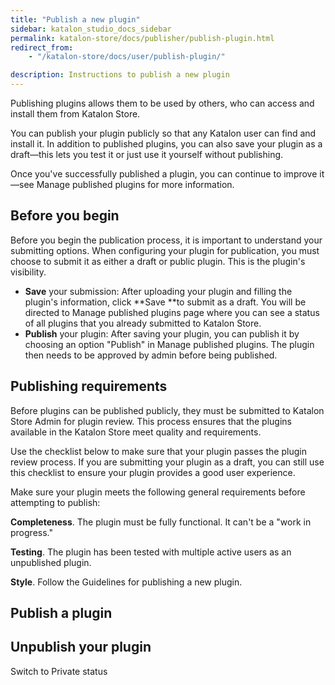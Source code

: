 ```yaml
---
title: "Publish a new plugin"
sidebar: katalon_studio_docs_sidebar
permalink: katalon-store/docs/publisher/publish-plugin.html
redirect_from:
    - "/katalon-store/docs/user/publish-plugin/"

description: Instructions to publish a new plugin
---
```

Publishing plugins allows them to be used by others, who can access and install them from Katalon Store.

You can publish your plugin publicly so that any Katalon user can find and install it. In addition to published plugins, you can also save your plugin as a draft—this lets you test it or just use it yourself without publishing.

Once you've successfully published a plugin, you can continue to improve it—see Manage published plugins for more information.


## Before you begin

Before you begin the publication process, it is important to understand your submitting options. When configuring your plugin for publication, you must choose to submit it as either a draft or public plugin. This is the plugin's visibility.



*   **Save** your submission: After uploading your plugin and filling the plugin's information, click **Save **to submit as a draft. You will be directed to Manage published plugins page where you can see a status of all plugins that you already submitted to Katalon Store. 
*   **Publish** your plugin: After saving your plugin, you can publish it by choosing an option "Publish" in Manage published plugins. The plugin then needs to be approved by admin before being published.


## Publishing requirements

Before plugins can be published publicly, they must be submitted to Katalon Store Admin for plugin review. This process ensures that the plugins available in the Katalon Store meet quality and requirements.

Use the checklist below to make sure that your plugin passes the plugin review process. If you are submitting your plugin as a draft, you can still use this checklist to ensure your plugin provides a good user experience.

Make sure your plugin meets the following general requirements before attempting to publish:

**Completeness**. The plugin must be fully functional. It can't be a "work in progress."

**Testing**. The plugin has been tested with multiple active users as an unpublished plugin.

**Style**. Follow the Guidelines for publishing a new plugin.


## Publish a plugin


## Unpublish your plugin

Switch to Private status

